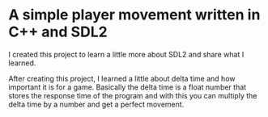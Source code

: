 # A simple player movement written in C++ and SDL2
I created this project to learn a little more about SDL2 and share what I learned.

After creating this project, I learned a little about delta time and how important it is for a game. Basically the delta time is a float number that stores the response time of the program and with this you can multiply the delta time by a number and get a perfect movement.

